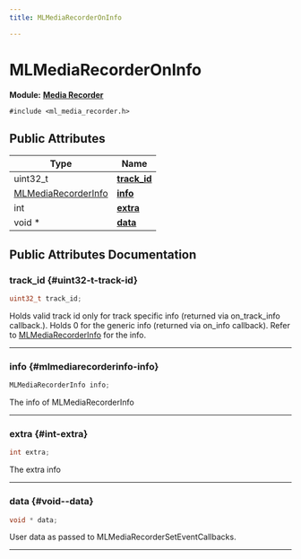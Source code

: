 ```yaml
---
title: MLMediaRecorderOnInfo

---
```


# MLMediaRecorderOnInfo

**Module:** **[Media Recorder](/api-ref/api/Modules/group___media_recorder/group___media_recorder.md)**






`#include <ml_media_recorder.h>`

## Public Attributes

| Type           | Name           |
| -------------- | -------------- |
| uint32_t | **[track_id](/api-ref/api/Modules/group___media_recorder/group___media_recorder.md#uint32-t-track-id)**  |
| [MLMediaRecorderInfo](/api-ref/api/Modules/group___media_recorder/group___media_recorder.md#enums-mlmediarecorderinfo) | **[info](/api-ref/api/Modules/group___media_recorder/group___media_recorder.md#mlmediarecorderinfo-info)**  |
| int | **[extra](/api-ref/api/Modules/group___media_recorder/group___media_recorder.md#int-extra)**  |
| void * | **[data](/api-ref/api/Modules/group___media_recorder/group___media_recorder.md#void--data)**  |

## Public Attributes Documentation

### track_id {#uint32-t-track-id}

```cpp
uint32_t track_id;
```


Holds valid track id only for track specific info (returned via on_track_info callback.). Holds 0 for the generic info (returned via on_info callback). Refer to [MLMediaRecorderInfo](/api-ref/api/Modules/group___media_recorder/group___media_recorder.md#enum--mlmediarecorderinfo) for the info. 





-----------

### info {#mlmediarecorderinfo-info}

```cpp
MLMediaRecorderInfo info;
```


The info of MLMediaRecorderInfo 





-----------

### extra {#int-extra}

```cpp
int extra;
```


The extra info 





-----------

### data {#void--data}

```cpp
void * data;
```


User data as passed to MLMediaRecorderSetEventCallbacks. 





-----------

